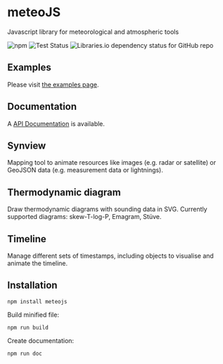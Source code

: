 # meteoJS
Javascript library for meteorological and atmospheric tools

![npm](https://img.shields.io/npm/v/meteojs)
![Test Status](https://github.com/chird/meteoJS/workflows/Test/badge.svg)
![Libraries.io dependency status for GitHub repo](https://img.shields.io/librariesio/github/chird/meteoJS)

## Examples
Please visit [the examples page](https://chird.github.io/meteoJS/examples/).

## Documentation

A [API Documentation](https://chird.github.io/meteoJS/doc/) is available.

## Synview
Mapping tool to animate resources like images (e.g. radar or satellite) or GeoJSON data (e.g. measurement data or lightnings).

## Thermodynamic diagram
Draw thermodynamic diagrams with sounding data in SVG. Currently supported diagrams: skew-T-log-P, Emagram, Stüve.

## Timeline
Manage different sets of timestamps, including objects to visualise and animate the timeline.

## Installation
    npm install meteojs

Build minified file:

    npm run build

Create documentation:

    npm run doc
